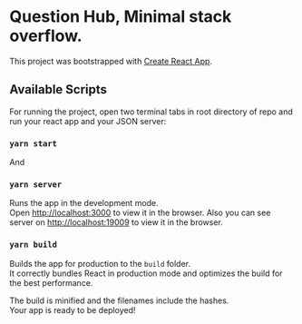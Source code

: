 # Question Hub, Minimal stack overflow. 

This project was bootstrapped with [Create React App](https://github.com/facebook/create-react-app).

## Available Scripts

For running the project, open two terminal tabs in root directory of repo and run your react app and your JSON server:

### `yarn start`
And
### `yarn server`

Runs the app in the development mode.\
Open [http://localhost:3000](http://localhost:3000) to view it in the browser.
Also you can see server on  [http://localhost:19009](http://localhost:19009) to view it in the browser.

### `yarn build`

Builds the app for production to the `build` folder.\
It correctly bundles React in production mode and optimizes the build for the best performance.

The build is minified and the filenames include the hashes.\
Your app is ready to be deployed!